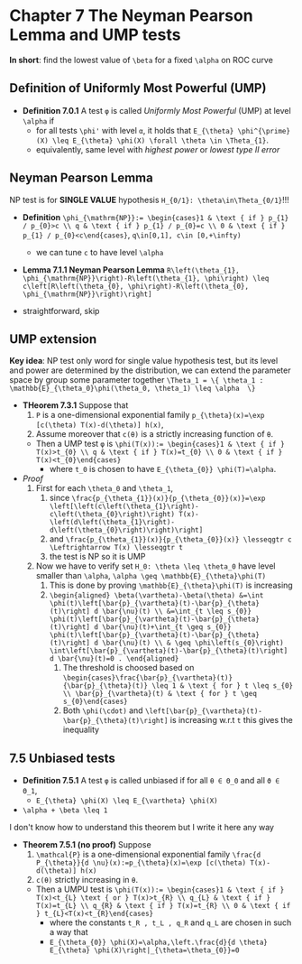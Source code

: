 # Chapter 7 The Neyman Pearson Lemma and UMP tests
**In short**: find the lowest value of ``\beta`` for a fixed ``\alpha`` on ROC curve

## Definition of Uniformly Most Powerful (UMP)
- **Deﬁnition 7.0.1** A test ``φ`` is called *Uniformly Most Powerful* (UMP) at level ``\alpha`` if
    - for all tests ``\phi'`` with level ``α``, it holds that ``E_{\theta} \phi^{\prime}(X) \leq E_{\theta} \phi(X) \forall \theta \in \Theta_{1}``.
    - equivalently, same level with *highest power* or *lowest type II error*

## Neyman Pearson Lemma
NP test is for **SINGLE VALUE** hypothesis ``H_{0/1}: \theta\in\Theta_{0/1}``!!!
- **Definition** ``\phi_{\mathrm{NP}}:= \begin{cases}1 & \text { if } p_{1} / p_{0}>c \\ q & \text { if } p_{1} / p_{0}=c \\ 0 & \text { if } p_{1} / p_{0}<c\end{cases}``, ``q\in[0,1], c\in [0,+\infty)``
    - we can tune ``c`` to have level ``\alpha``

- **Lemma 7.1.1 Neyman Pearson Lemma** ``R\left(\theta_{1}, \phi_{\mathrm{NP}}\right)-R\left(\theta_{1}, \phi\right) \leq c\left[R\left(\theta_{0}, \phi\right)-R\left(\theta_{0}, \phi_{\mathrm{NP}}\right)\right]``
- straightforward, skip

## UMP extension
**Key idea**: NP test only word for single value hypothesis test, but its level and power are determined by the distribution, we can extend the parameter space by group some parameter together ``\Theta_1 = \{ \theta_1 : \mathbb{E}_{\theta_0}\phi(\theta_0, \theta_1) \leq \alpha  \} ``

- **THeorem 7.3.1** Suppose that 
    1. ``P`` is a one-dimensional exponential family ``p_{\theta}(x)=\exp [c(\theta) T(x)-d(\theta)] h(x)``, 
    2. Assume moreover that ``c(θ)`` is a strictly increasing function of ``θ``. 
    - Then a UMP test ``φ`` is ``\phi(T(x)):= \begin{cases}1 & \text { if } T(x)>t_{0} \\ q & \text { if } T(x)=t_{0} \\ 0 & \text { if } T(x)<t_{0}\end{cases}``
        - where ``t_0`` is chosen to have ``E_{\theta_{0}} \phi(T)=\alpha``.
- *Proof*
    1. First for each ``\theta_0`` and ``\theta_1``, 
        1. since ``\frac{p_{\theta_{1}}(x)}{p_{\theta_{0}}(x)}=\exp \left[\left(c\left(\theta_{1}\right)-c\left(\theta_{0}\right)\right) T(x)-\left(d\left(\theta_{1}\right)-d\left(\theta_{0}\right)\right)\right]``
        2. and ``\frac{p_{\theta_{1}}(x)}{p_{\theta_{0}}(x)} \lesseqgtr c \Leftrightarrow T(x) \lesseqgtr t`` 
        3. the test is NP so it is UMP
    2. Now we have to verify set ``H_0: \theta \leq \theta_0`` have level smaller than ``\alpha``, ``\alpha \geq \mathbb{E}_{\theta}\phi(T)``
        1. This is done by proving ``\mathbb{E}_{\theta}\phi(T)`` is increasing
        2. ``\begin{aligned}
\beta(\vartheta)-\beta(\theta) &=\int \phi(t)\left[\bar{p}_{\vartheta}(t)-\bar{p}_{\theta}(t)\right] d \bar{\nu}(t) \\
&=\int_{t \leq s_{0}} \phi(t)\left[\bar{p}_{\vartheta}(t)-\bar{p}_{\theta}(t)\right] d \bar{\nu}(t)+\int_{t \geq s_{0}} \phi(t)\left[\bar{p}_{\vartheta}(t)-\bar{p}_{\theta}(t)\right] d \bar{\nu}(t) \\
& \geq \phi\left(s_{0}\right) \int\left[\bar{p}_{\vartheta}(t)-\bar{p}_{\theta}(t)\right] d \bar{\nu}(t)=0 .
\end{aligned}``
            1. The threshold is choosed based on ``\begin{cases}\frac{\bar{p}_{\vartheta}(t)}{\bar{p}_{\theta}(t)} \leq 1 & \text { for } t \leq s_{0} \\ \bar{p}_{\vartheta}(t) & \text { for } t \geq s_{0}\end{cases}``
            2. Both ``\phi(\cdot)`` and ``\left[\bar{p}_{\vartheta}(t)-\bar{p}_{\theta}(t)\right]`` is increasing w.r.t ``t`` this gives the inequality

    
## 7.5 Unbiased tests
- **Deﬁnition 7.5.1** A test ``φ`` is called unbiased if for all ``θ ∈ Θ_0`` and all ``ϑ ∈ Θ_1``, 
    - ``E_{\theta} \phi(X) \leq E_{\vartheta} \phi(X)``
- ``\alpha + \beta \leq 1``

I don't know how to understand this theorem but I write it here any way

- **Theorem 7.5.1 (no proof)** Suppose 
    1. ``\mathcal{P}`` is a one-dimensional exponential family ``\frac{d P_{\theta}}{d \nu}(x):=p_{\theta}(x)=\exp [c(\theta) T(x)-d(\theta)] h(x)``
    2. ``c(θ)`` strictly increasing in ``θ``.
    - Then a UMPU test is ``\phi(T(x)):= \begin{cases}1 & \text { if } T(x)<t_{L} \text { or } T(x)>t_{R} \\ q_{L} & \text { if } T(x)=t_{L} \\ q_{R} & \text { if } T(x)=t_{R} \\ 0 & \text { if } t_{L}<T(x)<t_{R}\end{cases}``
        - where the constants ``t_R , t_L , q_R`` and ``q_L`` are chosen in such a way that 
        - ``E_{\theta_{0}} \phi(X)=\alpha,\left.\frac{d}{d \theta} E_{\theta} \phi(X)\right|_{\theta=\theta_{0}}=0``